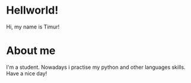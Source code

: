# Hellworld!
Hi, my name is Timur! 
# About me
I'm a student. Nowadays i practise my python and other languages skills. Have a nice day!
